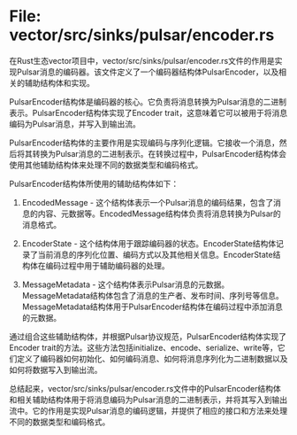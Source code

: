 # File: vector/src/sinks/pulsar/encoder.rs

在Rust生态vector项目中，vector/src/sinks/pulsar/encoder.rs文件的作用是实现Pulsar消息的编码器。该文件定义了一个编码器结构体PulsarEncoder，以及相关的辅助结构体和实现。

PulsarEncoder结构体是编码器的核心。它负责将消息转换为Pulsar消息的二进制表示。PulsarEncoder结构体实现了Encoder trait，这意味着它可以被用于将消息编码为Pulsar消息，并写入到输出流。

PulsarEncoder结构体的主要作用是实现编码与序列化逻辑。它接收一个消息，然后将其转换为Pulsar消息的二进制表示。在转换过程中，PulsarEncoder结构体会使用其他辅助结构体来处理不同的数据类型和编码格式。

PulsarEncoder结构体所使用的辅助结构体如下：

1. EncodedMessage - 这个结构体表示一个Pulsar消息的编码结果，包含了消息的内容、元数据等。EncodedMessage结构体负责将消息转换为Pulsar的消息格式。

2. EncoderState - 这个结构体用于跟踪编码器的状态。EncoderState结构体记录了当前消息的序列化位置、编码方式以及其他相关信息。EncoderState结构体在编码过程中用于辅助编码器的处理。

3. MessageMetadata - 这个结构体表示Pulsar消息的元数据。MessageMetadata结构体包含了消息的生产者、发布时间、序列号等信息。MessageMetadata结构体用于PulsarEncoder结构体在编码过程中添加消息的元数据。

通过组合这些辅助结构体，并根据Pulsar协议规范，PulsarEncoder结构体实现了Encoder trait的方法。这些方法包括initialize、encode、serialize、write等，它们定义了编码器如何初始化、如何编码消息、如何将消息序列化为二进制数据以及如何将数据写入到输出流。

总结起来，vector/src/sinks/pulsar/encoder.rs文件中的PulsarEncoder结构体和相关辅助结构体用于将消息编码为Pulsar消息的二进制表示，并将其写入到输出流中。它的作用是实现Pulsar消息的编码逻辑，并提供了相应的接口和方法来处理不同的数据类型和编码格式。

